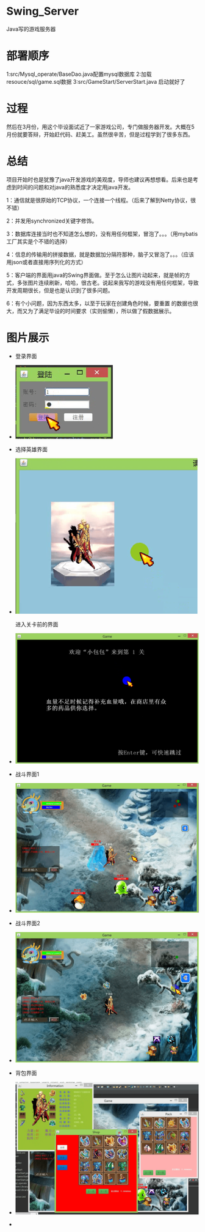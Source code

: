 # Swing_Server
Java写的游戏服务器

# 部署顺序
1:src/Mysql_operate/BaseDao.java配置mysql数据库
2:加载resouce/sql/game.sql数据
3:src/GameStart/ServerStart.java 启动就好了

# 过程
然后在3月份，用这个毕设面试近了一家游戏公司，专门做服务器开发。大概在5月份就要答辩，开始赶代码、赶美工。虽然很辛苦，但是过程学到了很多东西。

# 总结
项目开始时也是犹豫了java开发游戏的美观度，导师也建议再想想看。后来也是考虑到时间的问题和对java的熟悉度才决定用java开发。

1：通信就是很原始的TCP协议，一个连接一个线程。（后来了解到Netty协议，很不错）

2：并发用synchronized关键字修饰。

3：数据库连接当时也不知道怎么想的，没有用任何框架，冒泡了。。。（用mybatis工厂其实是个不错的选择）

4：信息的传输用的拼接数据，就是数据加分隔符那种，脑子又冒泡了。。。（应该用json或者直接用序列化的方式）

5：客户端的界面用java的Swing界面做。至于怎么让图片动起来，就是帧的方式，多张图片连续刷新，哈哈，很古老。说起来我写的游戏没有用任何框架，导致开发周期很长，但是也是认识到了很多问题。

6：有个小问题，因为东西太多，以至于玩家在创建角色时候，要重置 的数据也很大，而又为了满足毕设的时间要求（实则偷懒），所以做了假数据展示。

# 图片展示

* 登录界面

* ![1](https://github.com/xiaobaobao007/Swing_Server/blob/master/resouce/img/show/login.png)

* 选择英雄界面

* ![1](https://github.com/xiaobaobao007/Swing_Server/blob/master/resouce/img/show/choose.png)

  进入关卡前的界面

* ![1](https://github.com/xiaobaobao007/Swing_Server/blob/master/resouce/img/show/loading.png)

* 战斗界面1

* ![1](https://github.com/xiaobaobao007/Swing_Server/blob/master/resouce/img/show/fighting1.png)

* 战斗界面2

* ![1](https://github.com/xiaobaobao007/Swing_Server/blob/master/resouce/img/show/fighting2.png)

* 背包界面

* ![1](https://github.com/xiaobaobao007/Swing_Server/blob/master/resouce/img/show/menu.png)

* 
